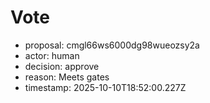 # Vote
- proposal: cmgl66ws6000dg98wueozsy2a
- actor: human
- decision: approve
- reason: Meets gates
- timestamp: 2025-10-10T18:52:00.227Z
